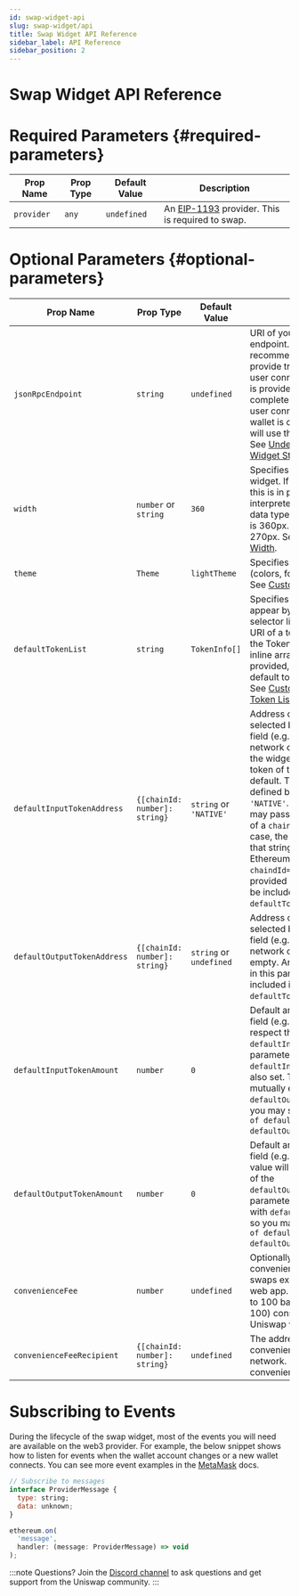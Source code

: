 ```yaml
---
id: swap-widget-api
slug: swap-widget/api
title: Swap Widget API Reference
sidebar_label: API Reference
sidebar_position: 2
---
```

# Swap Widget API Reference

# Required Parameters {#required-parameters}

| Prop Name | Prop Type | Default Value | Description |
| --- | --- | --- | --- |
| `provider` | `any` | `undefined` | An [EIP-1193](https://eips.ethereum.org/EIPS/eip-1193) provider. This is required to swap. |

# Optional Parameters {#optional-parameters}

| Prop Name | Prop Type | Default Value | Description |
| --- | --- | --- | --- |
| `jsonRpcEndpoint` | `string` | `undefined` | URI of your JSON-RPC endpoint. Strongly recommended in order to provide trade quotes prior to the user connecting a wallet. If none is provided, the widget will be completely disabled until the user connects a wallet. Once a wallet is connected, the widget will use the wallet’s JSON RPC. See [Understanding the Swap Widget States](../swap-widget#understanding-widget-states). |
| `width` | `number` or `string` | `360` | Specifies the width of the widget. If specified as a number, this is in pixels; otherwise, it is interpreted as a CSS `<length>` data type. Recommended width is 360px. Minimum width is 270px. See [Customizing the Width](../swap-widget#customizing-width). |
| `theme` | `Theme` | `lightTheme` | Specifies a custom theme (colors, font, and border radii). See [Customizing the Theme](../swap-widget#customizing-theme). |
| `defaultTokenList` | `string` | `TokenInfo[]` | Specifies the set of tokens that appear by default in the token selector list. Accepts either a URI of a token list as defined by the Token Lists standard, or an inline array of tokens. If none is provided, the Uniswap Labs default token list will be used. See [Customizing the Default Token List](../swap-widget#customizing-default-token-list). |
| `defaultInputTokenAddress` | `{[chainId: number]: string}` | `string` or `'NATIVE'` | Address of the token to be selected by default in the input field (e.g. USDC) for each network chain ID. If left empty the widget will use the native token of the connected chain as default. This can be explicitly defined by the special string `'NATIVE'`. For convenience you may pass a single string instead of a `chainId` mapping. In this case, the widget will assume that string corresponds to an L1 Ethereum address with `chaindId=1`. Any addresses provided in this parameter must be included in the `defaultTokenList`. |
| `defaultOutputTokenAddress` | `{[chainId: number]: string}` | `string` or `undefined` | Address of the token to be selected by default in the input field (e.g. USDC) for each network chain ID. None if left empty. Any addresses provided in this parameter must be included in the `defaultTokenList`. |
| `defaultInputTokenAmount` | `number` | `0` | Default amount for the input field (e.g. 1 ETH). This value will respect the decimals of the `defaultInputTokenAddress`. This parameter is valid only if `defaultInputTokenAddress` is also set. This parameter is mutually exclusive with `defaultOutputTokenAmount`, so you may set only one `of defaultInputTokenAmount and` `defaultOutputTokenAmount`.  |
| `defaultOutputTokenAmount` | `number` | `0` | Default amount for the input field (e.g. 100 USDC). This value will respect the decimals of the `defaultOutputTokenAddress`. This parameter is mutually exclusive with `defaultInputTokenAmount`, so you may set only one `of defaultInputTokenAmount and` `defaultOutputTokenAmount`. |
| `convenienceFee` | `number` | `undefined` | Optionally, you may charge a convenience fee on top of swaps executed through your web app. The allowed range is 1 to 100 basis points (inclusive of 100) consistent with the Uniswap v3 Periphery contract. |
| `convenienceFeeRecipient` | `{[chainId: number]: string}` | `undefined` | The address to receive the convenience fee on each network. Required if convenienceFee is provided. |

# Subscribing to Events

During the lifecycle of the swap widget, most of the events you will need are available on the web3 provider. For example, the below snippet shows how to listen for events when the wallet account changes or a new wallet connects. You can see more event examples in the [MetaMask](https://docs.metamask.io/guide/ethereum-provider.html) docs.

```js
// Subscribe to messages
interface ProviderMessage {
  type: string;
  data: unknown;
}

ethereum.on(
  'message',
  handler: (message: ProviderMessage) => void
);
```

:::note Questions?
Join the [Discord channel](https://discord.com/channels/597638925346930701/941447445844463676) to ask questions and get support from the Uniswap community.
:::
